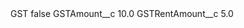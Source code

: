 <?xml version="1.0" encoding="UTF-8"?>
<CustomMetadata xmlns="http://soap.sforce.com/2006/04/metadata" xmlns:xsi="http://www.w3.org/2001/XMLSchema-instance" xmlns:xsd="http://www.w3.org/2001/XMLSchema">
    <label>GST</label>
    <protected>false</protected>
    <values>
        <field>GSTAmount__c</field>
        <value xsi:type="xsd:double">10.0</value>
    </values>
    <values>
        <field>GSTRentAmount__c</field>
        <value xsi:type="xsd:double">5.0</value>
    </values>
</CustomMetadata>
